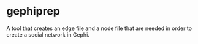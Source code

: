 # gephiprep
A tool that creates an edge file and a node file that are needed in order to create a social network in Gephi.
